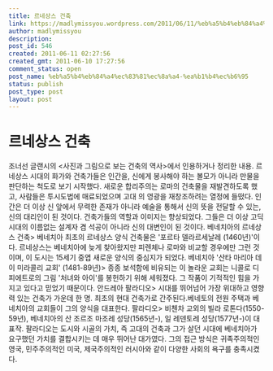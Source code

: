 ```yaml
---
title: 르네상스 건축
link: https://madlymissyou.wordpress.com/2011/06/11/%eb%a5%b4%eb%84%a4%ec%83%81%ec%8a%a4-%ea%b1%b4%ec%b6%95/
author: madlymissyou
description: 
post_id: 546
created: 2011-06-11 02:27:56
created_gmt: 2011-06-10 17:27:56
comment_status: open
post_name: %eb%a5%b4%eb%84%a4%ec%83%81%ec%8a%a4-%ea%b1%b4%ec%b6%95
status: publish
post_type: post
layout: post
---
```


# 르네상스 건축

조너선 글랜시의 <사진과 그림으로 보는 건축의 역사>에서 인용하거나 정리한 내용. 르네상스 시대의 화가와 건축가들은 인간을, 신에게 봉사해야 하는 볼모가 아니라 만물을 판단하는 척도로 보기 시작했다. 새로운 합리주의는 로마의 건축물을 재발견하도록 했고, 사람들은 투시도법에 매료되었으며 고대 의 영광을 재창조하려는 열정에 들떴다. 인간은 더 이상 신 앞에서 무력한 존재가 아니라 예술을 통해서 신의 뜻을 전달할 수 있는, 신의 대리인이 된 것이다. 건축가들의 역할과 이미지는 향상되었다. 그들은 더 이상 고딕 시대의 이름없는 설계자 겸 석공이 아니라 신의 대변인이 된 것이다. 베네치아의 르네상스 건축> 베네치아 최초의 르네상스 양식 건축물은 '포르타 델라르세날레 (1460년)'이다. 르네상스는 베네치아에 늦게 찾아왔지만 피렌체나 로마와 비교할 경우에만 그런 것이며, 이 도시는 15세기 중엽 새로운 양식의 중심지가 되었다. 베네치아 '산타 마리아 데이 미라콜리 교회' (1481-89년)> 종종 보석함에 비유되는 이 놀라운 교회는 니콜로 디 피에트로의 그림 '처녀와 아이'를 봉헌하기 위해 세워졌다. 그 작품이 기적적인 힘을 가지고 있다고 믿었기 때문이다. 안드레아 팔라디오> 시대를 뛰어넘어 가장 위대하고 영향력 있는 건축가 가운데 한 명. 최초의 현대 건축가로 간주된다.베네토의 전원 주택과 베네치아의 교회들이 그의 양식을 대표한다. 팔라디오> 비첸차 교외의 빌라 로톤다(1550-59년), 베네치아의 산 조르조 마조레 성당(1565년-), 일 레덴토레 성당(1577년-)이 대표작. 팔라디오는 도시와 시골의 가치, 즉 고대의 건축과 그가 살던 시대에 베네치아가 요구했던 가치를 결합시키는 데 매우 뛰어난 대가였다. 그의 접근 방식은 귀족주의적인 영국, 민주주의적인 미국, 제국주의적인 러시아와 같이 다양한 사회의 욕구를 충족시켰다.